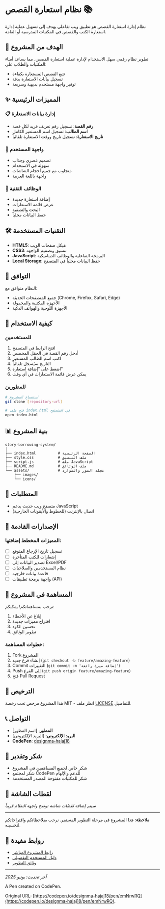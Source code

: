 
# نظام استعارة القصص 📚

نظام إدارة استعارة القصص هو تطبيق ويب تفاعلي يهدف إلى تسهيل عملية إدارة استعارة الكتب والقصص في المكتبات المدرسية أو العامة.

## 🎯 الهدف من المشروع

تطوير نظام رقمي سهل الاستخدام لإدارة عملية استعارة القصص، مما يساعد أمناء المكتبات والطلاب على:
- تتبع القصص المستعارة بكفاءة
- تسجيل بيانات الاستعارة بدقة
- توفير واجهة مستخدم بديهية وسريعة

## ✨ المميزات الرئيسية

### 📋 إدارة بيانات الاستعارة
- **رقم القصة**: تسجيل رقم تعريف فريد لكل قصة
- **اسم الطالب**: تسجيل اسم المستعير الكامل
- **تاريخ الاستعارة**: تسجيل تاريخ ووقت الاستعارة تلقائياً

### 🎨 واجهة المستخدم
- تصميم عصري وجذاب
- سهولة في الاستخدام
- متجاوب مع جميع أحجام الشاشات
- واجهة باللغة العربية

### 🔧 الوظائف التقنية
- إضافة استعارة جديدة
- عرض قائمة الاستعارات
- البحث والتصفية
- حفظ البيانات محلياً

## 🛠️ التقنيات المستخدمة

- **HTML5**: هيكل صفحات الويب
- **CSS3**: تنسيق وتصميم الواجهة
- **JavaScript**: البرمجة التفاعلية والوظائف الديناميكية
- **Local Storage**: حفظ البيانات محلياً في المتصفح

## 📱 التوافق

النظام متوافق مع:
- جميع المتصفحات الحديثة (Chrome, Firefox, Safari, Edge)
- الأجهزة المكتبية والمحمولة
- الأجهزة اللوحية والهواتف الذكية

## 🚀 كيفية الاستخدام

### للمستخدمين
1. افتح الرابط في المتصفح
2. أدخل رقم القصة في الحقل المخصص
3. اكتب اسم الطالب المستعير
4. التاريخ سيُسجل تلقائياً
5. اضغط على "إضافة استعارة"
6. يمكن عرض قائمة الاستعارات في أي وقت

### للمطورين
```bash
# استنساخ المشروع
git clone [repository-url]

# فتح ملف index.html في المتصفح
open index.html
```

## 📊 بنية المشروع

```
story-borrowing-system/
│
├── index.html          # الصفحة الرئيسية
├── style.css           # ملف التنسيق
├── script.js           # ملف JavaScript
├── README.md           # ملف الوثائق
└── assets/             # مجلد الصور والموارد
    ├── images/
    └── icons/
```

## 🎯 المتطلبات

- متصفح ويب حديث يدعم JavaScript
- اتصال بالإنترنت (للخطوط والأيقونات الخارجية)

## 🔄 الإصدارات القادمة

### المميزات المخطط إضافتها:
- [ ] تسجيل تاريخ الإرجاع المتوقع
- [ ] إشعارات للكتب المتأخرة
- [ ] تصدير البيانات إلى Excel/PDF
- [ ] نظام المستخدمين والصلاحيات
- [ ] قاعدة بيانات خارجية
- [ ] واجهة برمجة تطبيقات (API)

## 🤝 المساهمة في المشروع

نرحب بمساهماتكم! يمكنكم:
1. إبلاغ عن الأخطاء
2. اقتراح مميزات جديدة
3. تحسين الكود
4. تطوير الوثائق

### خطوات المساهمة:
1. Fork المشروع
2. إنشاء فرع جديد (`git checkout -b feature/amazing-feature`)
3. Commit التغييرات (`git commit -m 'إضافة ميزة رائعة'`)
4. Push إلى الفرع (`git push origin feature/amazing-feature`)
5. فتح Pull Request

## 📝 الترخيص

هذا المشروع مرخص تحت رخصة MIT - انظر ملف [LICENSE](LICENSE) للتفاصيل.

## 📞 التواصل

- **المطور**: [اسم المطور]
- **البريد الإلكتروني**: [البريد الإلكتروني]
- **CodePen**: [designma-hajaj18](https://codepen.io/designma-hajaj18)

## 🙏 شكر وتقدير

- شكر خاص لجميع المساهمين في المشروع
- شكر لمجتمع CodePen للدعم والإلهام
- شكر للمكتبات مفتوحة المصدر المستخدمة

## 📸 لقطات الشاشة

*سيتم إضافة لقطات شاشة توضح واجهة النظام قريباً*

---

**ملاحظة**: هذا المشروع في مرحلة التطوير المستمر. نرحب بملاحظاتكم واقتراحاتكم لتحسينه.

## 🔗 روابط مفيدة

- [رابط المشروع المباشر](https://codepen.io/designma-hajaj18/pen/emNrwRQ)
- [دليل المستخدم التفصيلي](#)
- [وثائق التطوير](#)

---

*آخر تحديث: يونيو 2025*

A Pen created on CodePen.

Original URL: [https://codepen.io/designma-hajaj18/pen/emNrwRQ](https://codepen.io/designma-hajaj18/pen/emNrwRQ).

